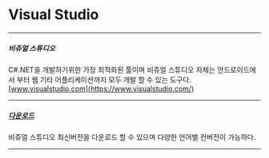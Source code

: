 # Visual Studio

---------------
##### 비쥬얼 스튜디오

C#.NET을 개발하기위한 가장 최적화된 툴이며 비쥬얼 스튜디오 자체는 안드로이드에서 부터 웹 기타 어플리케이션까지 모두 개발 할 수 있는 도구다.
[www.visualstudio.com](https://www.visualstudio.com/)

---------------

##### [다운로드](https://www.visualstudio.com/downloads/download-visual-studio-vs)

비쥬얼 스튜디오 최신버전을 다운로드 할 수 있으며 다양한 언어별 컨버전이 가능하다.

---------------
